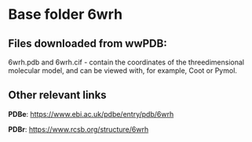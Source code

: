 # Base folder 6wrh

## Files downloaded from wwPDB:

6wrh.pdb and 6wrh.cif - contain the coordinates of the threedimensional molecular model, and can be viewed with, for example, Coot or Pymol.


## Other relevant links 
**PDBe**:  https://www.ebi.ac.uk/pdbe/entry/pdb/6wrh
 
**PDBr**: https://www.rcsb.org/structure/6wrh 
